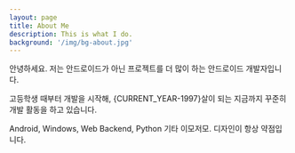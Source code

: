```yaml
---
layout: page
title: About Me
description: This is what I do.
background: '/img/bg-about.jpg'
---
```


안녕하세요. 저는 안드로이드가 아닌 프로젝트를 더 많이 하는 안드로이드 개발자입니다.

고등학생 때부터 개발을 시작해, {CURRENT_YEAR-1997}살이 되는 지금까지 꾸준히 개발 활동을 하고 있습니다.

Android, Windows, Web Backend, Python 기타 이모저모.
디자인이 항상 약점입니다.